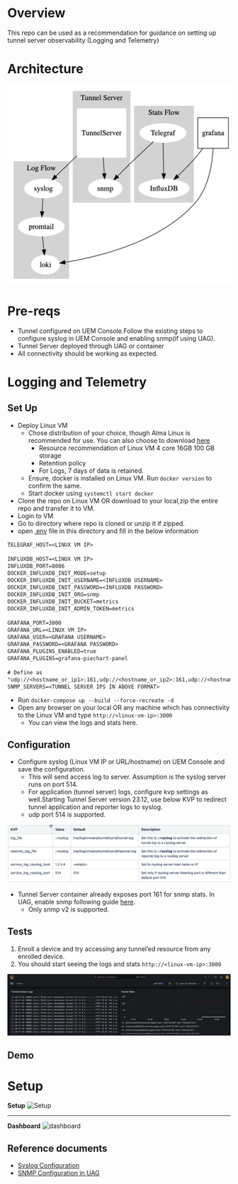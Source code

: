 Overview
========

This repo can be used as a recommendation for guidance on setting up tunnel server observability (Logging and Telemetry)

Architecture
============

![arch](./docs/arch.png)

Pre-reqs
========

* Tunnel configured on UEM Console.Follow the existing steps to configure syslog in UEM Console and enabling snmp(if using UAG).
* Tunnel Server deployed through UAG or container
* All connectivity should be working as expected.


Logging and Telemetry
=====================

Set Up
------

* Deploy Linux VM 
    * Chose distribution of your choice, though Alma Linux is recommended for use. You can also choose to download [here](https://almalinux.org/get-almalinux/)
        * Resource recommendation of Linux VM 4 core 16GB 100 GB storage 
        * Retention policy
	    * For Logs, 7 days of data is retained.
    * Ensure, docker is installed on Linux VM. Run `docker version` to confirm the same.
    * Start docker using `systemctl start docker`
* Clone the repo on Linux VM OR download to your local,zip the entire repo and transfer it to VM.
* Login to VM
* Go to directory where repo is cloned or unzip it if zipped.
* open [.env](./.env) file in this directory and fill in the below information
```
TELEGRAF_HOST=<LINUX VM IP>

INFLUXDB_HOST=<LINUX VM IP>
INFLUXDB_PORT=8086
DOCKER_INFLUXDB_INIT_MODE=setup
DOCKER_INFLUXDB_INIT_USERNAME=<INFLUXDB USERNAME>
DOCKER_INFLUXDB_INIT_PASSWORD=<INFLUXDB PASSWORD>
DOCKER_INFLUXDB_INIT_ORG=snmp
DOCKER_INFLUXDB_INIT_BUCKET=metrics
DOCKER_INFLUXDB_INIT_ADMIN_TOKEN=metrics

GRAFANA_PORT=3000
GRAFANA_URL=<LINUX VM IP>
GRAFANA_USER=<GRAFANA USERNAME>
GRAFANA_PASSWORD=<GRAFANA PASSWORD>
GRAFANA_PLUGINS_ENABLED=true
GRAFANA_PLUGINS=grafana-piechart-panel

# Define as "udp://<hostname_or_ip1>:161,udp://<hostname_or_ip2>:161,udp://<hostname_or_ip3>:161"
SNMP_SERVERS=<TUNNEL SERVER IPS IN ABOVE FORMAT>
```
* Run `docker-compose up --build --force-recreate -d`
* Open any browser on your local OR any machine which has connectivity to the Linux VM and type `http://<linux-vm-ip>:3000`
    * You can view the logs and stats here.

Configuration
-------------

* Configure syslog (Linux VM IP or URL/hostname) on UEM Console and save the configuration.
    * This will send access log to server. Assumption is the syslog server runs on port 514.
    * For application (tunnel server) logs, configure kvp settings as well.Starting Tunnel Server version 23.12, use below KVP to redirect tunnel application and reporter logs to syslog.
    * udp port 514 is supported.

![Tunnel KVP](./docs/tunnelkvp.png)

* Tunnel Server container already exposes port 161 for snmp stats. In UAG, enable snmp following guide [here](https://docs.vmware.com/en/Unified-Access-Gateway/2303/uag-deploy-config/GUID-F71E6283-E24B-49F5-8AC6-D28915CD41AD.html).
    * Only snmp v2 is supported.

Tests
-----

1. Enroll a device and try accessing any tunnel’ed resource from any enrolled device. 
2. You should start seeing the logs and stats `http://<linux-vm-ip>:3000`

![Tunnel Stats and Logs](./docs/grafana.png)

Demo
----
Setup
=======
**Setup**
![Setup](./docs/setup.gif)

------------
**Dashboard**
![dashboard](./docs/ui.gif)

Reference documents
-------------------

* [Syslog Configuration](https://docs.vmware.com/en/VMware-Workspace-ONE-UEM/services/VMware_Tunnel/GUID-471260BA-4DDC-4BFE-B8C3-FA2DDC2116A1.html)
* [SNMP Configuration in UAG](https://docs.vmware.com/en/Unified-Access-Gateway/2303/uag-deploy-config/GUID-F71E6283-E24B-49F5-8AC6-D28915CD41AD.html)
